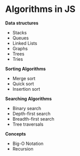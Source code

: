 # Algorithms in JS

**Data structures**

- Stacks
- Queues
- Linked Lists
- Graphs
- Trees
- Tries

**Sorting Algorithms**

- Merge sort
- Quick sort
- Insertion sort

**Searching Algorithms**

- Binary search
- Depth-first search
- Breadth-first search
- Tree traversals

**Concepts**

- Big-O Notation
- Recursion